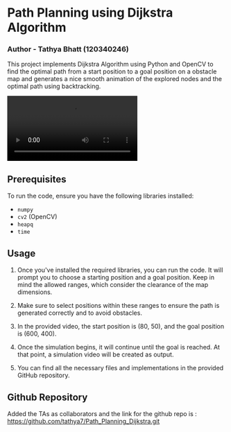 # Path Planning using Dijkstra Algorithm
### Author - Tathya Bhatt (120340246)
This project implements Dijkstra Algorithm using Python and OpenCV to find the optimal path from a start position to a goal position on a obstacle map and generates a nice smooth animation of the explored nodes and the optimal path using backtracking.

![ ](gif_astar.mp4)
## Prerequisites

To run the code, ensure you have the following libraries installed:

- `numpy`
- `cv2` (OpenCV)
- `heapq`
- `time`

## Usage

1. Once you've installed the required libraries, you can run the code. It will prompt you to choose a starting position and a goal position. Keep in mind the allowed ranges, which consider the clearance of the map dimensions.

2. Make sure to select positions within these ranges to ensure the path is generated correctly and to avoid obstacles.

3. In the provided video, the start position is (80, 50), and the goal position is (600, 400).

4. Once the simulation begins, it will continue until the goal is reached. At that point, a simulation video will be created as output.

5. You can find all the necessary files and implementations in the provided GitHub repository.

## Github Repository

Added the TAs as collaborators and the link for the github repo is : https://github.com/tathya7/Path_Planning_Dijkstra.git
